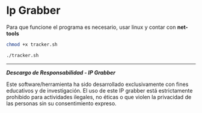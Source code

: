 # Ip Grabber

Para que funcione el programa es necesario, usar linux y contar con **net-tools**

```bash
chmod +x tracker.sh
```

```bash
./tracker.sh
```

---

**_Descargo de Responsabilidad - IP Grabber_**

Este software/herramienta ha sido desarrollado exclusivamente con fines educativos y de investigación. El uso de este IP grabber está estrictamente prohibido para actividades ilegales, no éticas o que violen la privacidad de las personas sin su consentimiento expreso.
